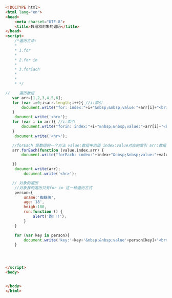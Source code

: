 
<BlogInfo id="285" title="76.数组和对象的遍历" author="白日梦想猿" pv=0 read_times=0 pre_cost_time="0分55秒" category="js学习" tag_list="['js学习']" create_time="2020.12.21 10:07:41" update_time="2020.12.21 10:27:57" />

```html
<!DOCTYPE html>
<html lang="en">
<head>
    <meta charset="UTF-8">
    <title>数组和对象的遍历</title>
</head>
<script>
    /*遍历方法:
    *
    * 1.for
    *
    * 2.for in
    *
    * 3.forEach
    *
    *
    * */

//    遍历数组
   var arr=[1,2,3,4,5,6];
   for (var i=0;i<arr.length;i++){ //i:索引
       document.write("for: index:"+i+"&nbsp;&nbsp;value:"+arr[i]+"<br>");
   }
    document.write('<hr>');
   for (var i in arr){ //i:索引
       document.write("forin: index:"+i+"&nbsp;&nbsp;value:"+arr[i]+"<br>");
   }
    document.write('<hr>');

   //forEach 是数组的一个方法 value:数组中的值 index:value对应的索引 arr:数组
   arr.forEach(function (value,index,arr) {
       document.write("forEach: index:"+index+"&nbsp;&nbsp;value:"+value+"<br>");

   })
    document.write(arr);
        document.write('<hr>');

   // 对象的遍历
    //对象我的遍历只有for in 这一种遍历方式
    person={
        uname:'蜘蛛侠',
        age:'18',
        heigh:180,
        run:function () {
            alert('跑!!!');
        }
    }

    for (var key in person){
        document.write('key:'+key+'&nbsp;&nbsp;value'+person[key]+'<br>');
    }




</script>
<body>


</body>
</html>
```
